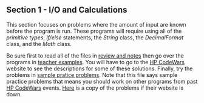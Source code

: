 ## Section 1 - I/O and Calculations

This section focuses on problems where the amount of input are known before the program is run. These programs will require using all of the _primitive types_, _if/else_ statements, the _String_ class, the _DecimalFormat_ class, and the _Math_ class.

Be sure first to read all of the files in [review and notes](./review_and_notes/readme.md) then go over the programs in [teacher examples](./teacher_examples/readme.md). You will have to go to the [HP CodeWars](http://www.hpcodewars.org/) website to see the descriptions for some of these solutions. Finally, try the problems in [sample pratice problems](./sample_pratice_problems.md). Note that this file says sample practice problems that means you should work on other programs from past [HP CodeWars](http://www.hpcodewars.org/) events. [Here](./input_output.pdf) is a copy of the problems if their website is down. 
